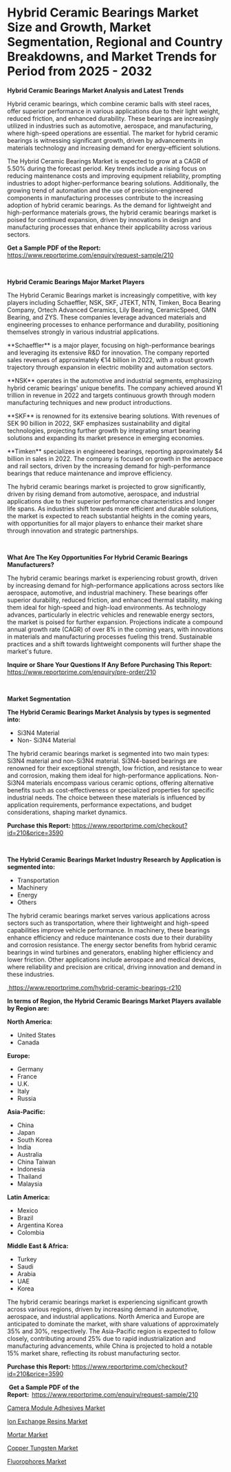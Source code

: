 <p><h1>Hybrid Ceramic Bearings Market Size and Growth, Market Segmentation, Regional and Country Breakdowns, and Market Trends for Period from 2025 -  2032</h1></p><p><strong>Hybrid Ceramic Bearings Market Analysis and Latest Trends</strong></p>
<p><p>Hybrid ceramic bearings, which combine ceramic balls with steel races, offer superior performance in various applications due to their light weight, reduced friction, and enhanced durability. These bearings are increasingly utilized in industries such as automotive, aerospace, and manufacturing, where high-speed operations are essential. The market for hybrid ceramic bearings is witnessing significant growth, driven by advancements in materials technology and increasing demand for energy-efficient solutions. </p><p>The Hybrid Ceramic Bearings Market is expected to grow at a CAGR of 5.50% during the forecast period. Key trends include a rising focus on reducing maintenance costs and improving equipment reliability, prompting industries to adopt higher-performance bearing solutions. Additionally, the growing trend of automation and the use of precision-engineered components in manufacturing processes contribute to the increasing adoption of hybrid ceramic bearings. As the demand for lightweight and high-performance materials grows, the hybrid ceramic bearings market is poised for continued expansion, driven by innovations in design and manufacturing processes that enhance their applicability across various sectors.</p></p>
<p><strong>Get a Sample PDF of the Report:&nbsp;</strong> <a href="https://www.reportprime.com/enquiry/request-sample/210?utm_campaign=102&utm_medium=2&utm_source=Github&utm_content=ia&utm_term=18032025&utm_id=hybrid-ceramic-bearings">https://www.reportprime.com/enquiry/request-sample/210</a></p>
<p>&nbsp;</p>
<p><strong>Hybrid Ceramic Bearings Major Market Players</strong></p>
<p><p>The Hybrid Ceramic Bearings market is increasingly competitive, with key players including Schaeffler, NSK, SKF, JTEKT, NTN, Timken, Boca Bearing Company, Ortech Advanced Ceramics, Lily Bearing, CeramicSpeed, GMN Bearing, and ZYS. These companies leverage advanced materials and engineering processes to enhance performance and durability, positioning themselves strongly in various industrial applications.</p><p>**Schaeffler** is a major player, focusing on high-performance bearings and leveraging its extensive R&D for innovation. The company reported sales revenues of approximately €14 billion in 2022, with a robust growth trajectory through expansion in electric mobility and automation sectors.</p><p>**NSK** operates in the automotive and industrial segments, emphasizing hybrid ceramic bearings' unique benefits. The company achieved around ¥1 trillion in revenue in 2022 and targets continuous growth through modern manufacturing techniques and new product introductions.</p><p>**SKF** is renowned for its extensive bearing solutions. With revenues of SEK 90 billion in 2022, SKF emphasizes sustainability and digital technologies, projecting further growth by integrating smart bearing solutions and expanding its market presence in emerging economies.</p><p>**Timken** specializes in engineered bearings, reporting approximately $4 billion in sales in 2022. The company is focused on growth in the aerospace and rail sectors, driven by the increasing demand for high-performance bearings that reduce maintenance and improve efficiency.</p><p>The hybrid ceramic bearings market is projected to grow significantly, driven by rising demand from automotive, aerospace, and industrial applications due to their superior performance characteristics and longer life spans. As industries shift towards more efficient and durable solutions, the market is expected to reach substantial heights in the coming years, with opportunities for all major players to enhance their market share through innovation and strategic partnerships.</p></p>
<p>&nbsp;</p>
<p><strong>What Are The Key Opportunities For Hybrid Ceramic Bearings Manufacturers?</strong></p>
<p><p>The hybrid ceramic bearings market is experiencing robust growth, driven by increasing demand for high-performance applications across sectors like aerospace, automotive, and industrial machinery. These bearings offer superior durability, reduced friction, and enhanced thermal stability, making them ideal for high-speed and high-load environments. As technology advances, particularly in electric vehicles and renewable energy sectors, the market is poised for further expansion. Projections indicate a compound annual growth rate (CAGR) of over 8% in the coming years, with innovations in materials and manufacturing processes fueling this trend. Sustainable practices and a shift towards lightweight components will further shape the market's future.</p></p>
<p><strong>Inquire or Share Your Questions If Any Before Purchasing This Report:</strong> <a href="https://www.reportprime.com/enquiry/pre-order/210?utm_campaign=102&utm_medium=2&utm_source=Github&utm_content=ia&utm_term=18032025&utm_id=hybrid-ceramic-bearings">https://www.reportprime.com/enquiry/pre-order/210</a></p>
<p>&nbsp;</p>
<p><strong>Market Segmentation</strong></p>
<p><strong>The Hybrid Ceramic Bearings Market Analysis by types is segmented into:</strong></p>
<p><ul><li>Si3N4 Material</li><li>Non- Si3N4 Material</li></ul></p>
<p><p>The hybrid ceramic bearings market is segmented into two main types: Si3N4 material and non-Si3N4 material. Si3N4-based bearings are renowned for their exceptional strength, low friction, and resistance to wear and corrosion, making them ideal for high-performance applications. Non-Si3N4 materials encompass various ceramic options, offering alternative benefits such as cost-effectiveness or specialized properties for specific industrial needs. The choice between these materials is influenced by application requirements, performance expectations, and budget considerations, shaping market dynamics.</p></p>
<p><strong>Purchase this Report:&nbsp;</strong><a href="https://www.reportprime.com/checkout?id=210&price=3590&utm_campaign=102&utm_medium=2&utm_source=Github&utm_content=ia&utm_term=18032025&utm_id=hybrid-ceramic-bearings">https://www.reportprime.com/checkout?id=210&price=3590</a></p>
<p>&nbsp;</p>
<p><strong>The Hybrid Ceramic Bearings Market Industry Research by Application is segmented into:</strong></p>
<p><ul><li>Transportation</li><li>Machinery</li><li>Energy</li><li>Others</li></ul></p>
<p><p>The hybrid ceramic bearings market serves various applications across sectors such as transportation, where their lightweight and high-speed capabilities improve vehicle performance. In machinery, these bearings enhance efficiency and reduce maintenance costs due to their durability and corrosion resistance. The energy sector benefits from hybrid ceramic bearings in wind turbines and generators, enabling higher efficiency and lower friction. Other applications include aerospace and medical devices, where reliability and precision are critical, driving innovation and demand in these industries.</p></p>
<p><a href="https://www.reportprime.com/hybrid-ceramic-bearings-r210?utm_campaign=102&utm_medium=2&utm_source=Github&utm_content=ia&utm_term=18032025&utm_id=hybrid-ceramic-bearings">&nbsp;https://www.reportprime.com/hybrid-ceramic-bearings-r210</a></p>
<p><strong>In terms of Region, the Hybrid Ceramic Bearings Market Players available by Region are:</strong></p>
<p>
    <p> <strong> North America: </strong>
        <ul>
            <li>United States</li>
            <li>Canada</li>
        </ul>
        </p> 
    <p> <strong> Europe: </strong>
        <ul>
            <li>Germany</li>
            <li>France</li>
            <li>U.K.</li>
            <li>Italy</li>
            <li>Russia</li>
        </ul>
        </p> 
    <p> <strong> Asia-Pacific: </strong>
        <ul>
            <li>China</li>
            <li>Japan</li>
            <li>South Korea</li>
            <li>India</li>
            <li>Australia</li>
            <li>China Taiwan</li>
            <li>Indonesia</li>
            <li>Thailand</li>
            <li>Malaysia</li>
        </ul>
        </p> 
    <p> <strong> Latin America: </strong>
        <ul>
            <li>Mexico</li>
            <li>Brazil</li>
            <li>Argentina Korea</li>
            <li>Colombia</li>
        </ul>
        </p> 
    <p> <strong> Middle East & Africa: </strong>
        <ul>
            <li>Turkey</li>
            <li>Saudi</li>
            <li>Arabia</li>
            <li>UAE</li>
            <li>Korea</li>
        </ul>
    </p>
    </p>
<p><p>The hybrid ceramic bearings market is experiencing significant growth across various regions, driven by increasing demand in automotive, aerospace, and industrial applications. North America and Europe are anticipated to dominate the market, with share valuations of approximately 35% and 30%, respectively. The Asia-Pacific region is expected to follow closely, contributing around 25% due to rapid industrialization and manufacturing advancements, while China is projected to hold a notable 15% market share, reflecting its robust manufacturing sector.</p></p>
<p><strong>Purchase this Report: </strong><a href="https://www.reportprime.com/checkout?id=210&price=3590&utm_campaign=102&utm_medium=2&utm_source=Github&utm_content=ia&utm_term=18032025&utm_id=hybrid-ceramic-bearings">https://www.reportprime.com/checkout?id=210&price=3590</a></p>
<p>&nbsp;<strong>Get a Sample PDF of the Report:&nbsp;&nbsp;</strong><a href="https://www.reportprime.com/enquiry/request-sample/210?utm_campaign=102&utm_medium=2&utm_source=Github&utm_content=ia&utm_term=18032025&utm_id=hybrid-ceramic-bearings">https://www.reportprime.com/enquiry/request-sample/210</a></p>
<p><strong></strong></p>
<p><p><a href="https://github.com/kimanyuzuga/Market-Research-Report-List-1/blob/main/camera-module-adhesives-market.md?utm_campaign=102&utm_medium=2&utm_source=Github&utm_content=ia&utm_term=18032025&utm_id=hybrid-ceramic-bearings">Camera Module Adhesives Market</a></p><p><a href="https://github.com/giardafshaxb/Market-Research-Report-List-1/blob/main/ion-exchange-resins-market.md?utm_campaign=102&utm_medium=2&utm_source=Github&utm_content=ia&utm_term=18032025&utm_id=hybrid-ceramic-bearings">Ion Exchange Resins Market</a></p><p><a href="https://github.com/naulasulakr0/Market-Research-Report-List-1/blob/main/mortar-market.md?utm_campaign=102&utm_medium=2&utm_source=Github&utm_content=ia&utm_term=18032025&utm_id=hybrid-ceramic-bearings">Mortar Market</a></p><p><a href="https://github.com/haimamuirev8/Market-Research-Report-List-1/blob/main/copper-tungsten-market.md?utm_campaign=102&utm_medium=2&utm_source=Github&utm_content=ia&utm_term=18032025&utm_id=hybrid-ceramic-bearings">Copper Tungsten Market</a></p><p><a href="https://github.com/ludongfomban/Market-Research-Report-List-1/blob/main/fluorophores-market.md?utm_campaign=102&utm_medium=2&utm_source=Github&utm_content=ia&utm_term=18032025&utm_id=hybrid-ceramic-bearings">Fluorophores Market</a></p></p>